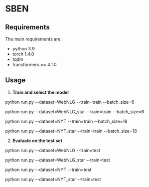 # SBEN

## Requirements
The main requirements are:
- python 3.9
- torch 1.4.0 
- tqdm
- transformers == 4.1.0

## Usage
1. **Train and select the model**

python run.py --dataset=WebNLG  --train=train  --batch_size=6

python run.py --dataset=WebNLG_star  --train=train  --batch_size=6

python run.py --dataset=NYT   --train=train  --batch_size=18

python run.py --dataset=NYT_star   --train=train  --batch_size=18

2. **Evaluate on the test set**

python run.py --dataset=WebNLG --train=test

python run.py --dataset=WebNLG_star --train=test

python run.py --dataset=NYT --train=test

python run.py --dataset=NYT_star --train=test

